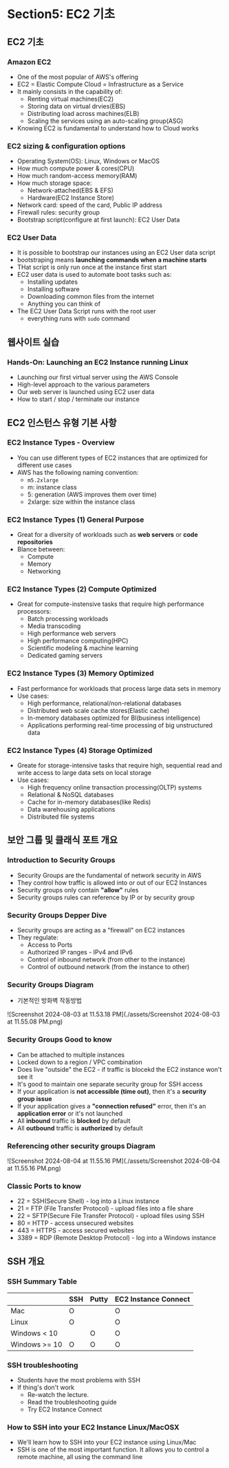 # Section5: EC2 기초

##  EC2 기초

### Amazon EC2

- One of the most popular of AWS's offering
- EC2 = Elastic Compute Cloud = Infrastructure as a Service
- It mainly consists in the capability of:
  - Renting virtual machines(EC2)
  - Storing data on virtual drvies(EBS)
  - Distributing load across machines(ELB)
  - Scaling the services using an auto-scaling group(ASG)
- Knowing EC2 is fundamental to understand how to Cloud works



### EC2 sizing & configuration options

- Operating System(OS): Linux, Windows or MacOS
- How much compute power & cores(CPU)
- How much random-access memory(RAM)
- How much storage space:
  - Network-attached(EBS & EFS)
  - Hardware(EC2 Instance Store)
- Network card: speed of the card, Public IP address
- Firewall rules: security group
- Bootstrap script(configure at first launch): EC2 User Data



### EC2 User Data

- It is possible to bootstrap our instances using an EC2 User data script
- bootstraping means **launching commands when a machine starts**
- THat script is only run once at the instance first start
- EC2 user data is used to automate boot tasks such as:
  - Installing updates
  - Installing software
  - Downloading common files from the internet
  - Anything you can think of
- The EC2 User Data Script runs with the root user
  - everything runs with `sudo` command



## 웹사이트 실습

### Hands-On: Launching an EC2 Instance running Linux

- Launching our first virtual server using the AWS Console
- High-level approach to the various parameters
- Our web server is launched using EC2 user data
- How to start / stop / terminate our instance



## EC2 인스턴스 유형 기본 사항

### EC2 Instance Types - Overview

- You can use different types of EC2 instances that are optimized for different use cases
- AWS has the following naming convention:
  - `m5.2xlarge`
  - m: instance class
  - 5: generation (AWS improves them over time)
  - 2xlarge: size within the instance class



### EC2 Instance Types (1) General Purpose

- Great for a diversity of workloads such as **web servers** or **code repositories**
- Blance between:
  - Compute
  - Memory
  - Networking



### EC2 Instance Types (2) Compute Optimized

- Great for compute-instensive tasks that require high performance processors:
  - Batch processing workloads
  - Media transcoding
  - High performance web servers
  - High performance computing(HPC)
  - Scientific modeling & machine learning
  - Dedicated gaming servers



### EC2 Instance Types (3) Memory Optimized

- Fast performance for workloads that process large data sets in memory
- Use cases:
  - High performance, relational/non-relational databases
  - Distributed web scale cache stores(Elastic cache)
  - In-memory databases optimized for BI(business intelligence)
  - Applications performing real-time processing of big unstructured data



### EC2 Instance Types (4) Storage Optimized

- Greate for storage-intensive tasks that require high, sequential read and write access to large data sets on local storage
- Use cases:
  - High frequency online transaction processing(OLTP) systems
  - Relational & NoSQL databases
  - Cache for in-memory databases(like Redis)
  - Data warehousing applications
  - Distributed file systems



## 보안 그룹 및 클래식 포트 개요

### Introduction to Security Groups

- Security Groups are the fundamental of network security in AWS
- They control how traffic is allowed into or out of our EC2 Instances
- Security groups only contain **"allow"** rules
- Security groups rules can reference by IP or by security group



### Security Groups Depper Dive

- Security groups are acting as a "firewall" on EC2 instances
- They regulate:
  - Access to Ports
  - Authorized IP ranges - IPv4 and IPv6
  - Control of inbound network (from other to the instance)
  - Control of outbound network (from the instance to other)



### Security Groups Diagram

- 기본적인 방화벽 작동방법

![Screenshot 2024-08-03 at 11.53.18 PM](./assets/Screenshot 2024-08-03 at 11.55.08 PM.png)



### Security Groups Good to know

- Can be attached to multiple instances
- Locked down to a region / VPC combination
- Does live "outside" the EC2 - if traffic is blocekd the EC2 instance won't see it
- It's good to maintain one separate security group for SSH access
- If your application is **not accessible (time out)**, then it's a **security group issue**
- If your application gives a **"connection refused"** error, then it's an **application error** or it's not launched
- All **inbound** traffic is **blocked** by default
- All **outbound** traffic is **authorized** by default



### Referencing other security groups Diagram

![Screenshot 2024-08-04 at 11.55.16 PM](./assets/Screenshot 2024-08-04 at 11.55.16 PM.png)



### Classic Ports to know

- 22 = SSH(Secure Shell) - log into a Linux instance
- 21 = FTP (File Transfer Protocol) - upload files into a file share
- 22 = SFTP(Secure File Transfer Protocol) - upload files using SSH
- 80 = HTTP - access unsecured websites
- 443 = HTTPS - access secured websites
- 3389 = RDP (Remote Desktop Protocol) - log into a Windows instance



## SSH 개요

### SSH Summary Table

|               | SSH  | Putty | EC2 Instance Connect |
| ------------- | ---- | ----- | -------------------- |
| Mac           | O    |       | O                    |
| Linux         | O    |       | O                    |
| Windows < 10  |      | O     | O                    |
| Windows >= 10 | O    | O     | O                    |



### SSH troubleshooting

- Students have the most problems with SSH
- If thing's don't work
  - Re-watch the lecture.
  - Read the troubleshooting guide
  - Try EC2 Instance Connect



### How to SSH into your EC2 Instance Linux/MacOSX

- We'll learn how to SSH into your EC2 instance using Linux/Mac
- SSH is one of the most important function. It allows you to control a remote machine, all using the command line
